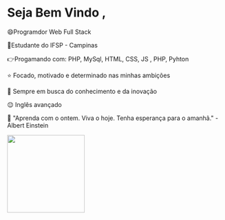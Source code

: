 # Seja Bem Vindo , 

:smile:Programdor Web Full Stack

:wave:Estudante do IFSP - Campinas

:point_right:Progamando com: PHP, MySql, HTML, CSS, JS , PHP, Pyhton

:star: Focado, motivado e determinado nas minhas ambições

:milky_way: Sempre em busca do conhecimento e da inovação

:relieved: Inglês avançado 

:thought_balloon: "Aprenda com o ontem. Viva o hoje. Tenha esperança para o amanhã." -Albert Einstein
<div><a href="https://github.com/tguibleone"><img height="180em" src="https://github-readme-stats.vercel.app/api/top-langs/?username=guibleone&layout=compact&langs_count=7&theme=dracula"/></div>
